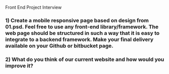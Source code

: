 Front End Project Interview

### 1) Create a mobile responsive page based on design from 01.psd. Feel free to use any front-end library/framework. The web page should be structured in such a way that it is easy to integrate to a backend framework. Make your final delivery available on your Github or bitbucket page.

### 2) What do you think of our current website and how would you improve it?